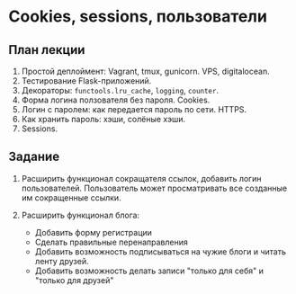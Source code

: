 Cookies, sessions, пользователи
======================


План лекции
-------

1. Простой деплоймент: Vagrant, tmux, gunicorn. VPS, digitalocean.
2. Тестирование Flask-приложений.
3. Декораторы: `functools.lru_cache`, `logging`, `counter`.
4. Форма логина ползователя без пароля. Cookies.
5. Логин с паролем: как передается пароль по сети. HTTPS.
6. Как хранить пароль: хэши, солёные хэши.
6. Sessions.

Задание
------

1. Расширить функционал сокращателя ссылок, добавить логин пользователей. Пользователь может просматривать все созданные им сокращенные ссылки.

2. Расширить функционал блога:
    - Добавить форму регистрации
    - Сделать правильные перенаправления
    - Добавить возможность подписываться на чужие блоги и читать ленту друзей.
    - Добавить возможность делать записи "только для себя" и "только для друзей"
